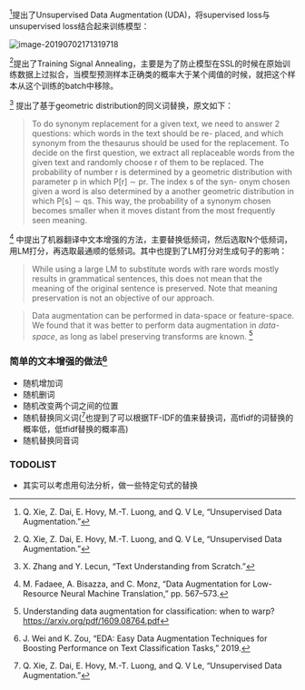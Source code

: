  [^1]提出了Unsupervised Data Augmentation (UDA)，将supervised loss与unsupervised loss结合起来训练模型：

![image-20190702171319718](https://ws3.sinaimg.cn/large/006tNc79ly1g4lm1h4leuj30rr06fq5i.jpg)

 [^1]提出了Training Signal Annealing，主要是为了防止模型在SSL的时候在原始训练数据上过拟合，当模型预测样本正确类的概率大于某个阈值的时候，就把这个样本从这个训练的batch中移除。

 [^2] 提出了基于geometric distribution的同义词替换，原文如下：

> To do synonym replacement for a given text, we need to answer 2 questions: which words in the text should be re- placed, and which synonym from the thesaurus should be used for the replacement. To decide on the first question, we extract all replaceable words from the given text and randomly choose r of them to be replaced. The probability of number r is determined by a geometric distribution with parameter p in which P[r] ∼ pr. The index s of the syn- onym chosen given a word is also determined by a another geometric distribution in which P[s] ∼ qs. This way, the probability of a synonym chosen becomes smaller when it moves distant from the most frequently seen meaning.

 [^3] 中提出了机器翻译中文本增强的方法，主要替换低频词，然后选取N个低频词，用LM打分，再选取最通顺的低频词。其中也提到了LM打分对生成句子的影响：

> While using a large LM to substitute words with rare words mostly results in grammatical sentences, this does not mean that the meaning of the original sentence is preserved. Note that meaning preservation is not an objective of our approach.

> Data augmentation can be performed in data-space or feature-space. We found that it was better to perform data augmentation in *data-space*, as long as label preserving transforms are known. [^5]

### 简单的文本增强的做法[^4]

- 随机增加词
- 随机删词
- 随机改变两个词之间的位置
- 随机替换同义词([^1]也提到了可以根据TF-IDF的值来替换词，高tfidf的词替换的概率低，低tfidf替换的概率高)
- 随机替换同音词



### TODOLIST

- 其实可以考虑用句法分析，做一些特定句式的替换



[^1]: Q. Xie, Z. Dai, E. Hovy, M.-T. Luong, and Q. V Le, “Unsupervised Data Augmentation.”
[^2 ]:  X. Zhang and Y. Lecun, “Text Understanding from Scratch.”
[^3]:  M. Fadaee, A. Bisazza, and C. Monz, “Data Augmentation for Low-Resource Neural Machine Translation,” pp. 567–573.
[^4]: J. Wei and K. Zou, “EDA: Easy Data Augmentation Techniques for Boosting Performance on Text Classification Tasks,” 2019.
[^5]: Understanding data augmentation for classification: when to warp? https://arxiv.org/pdf/1609.08764.pdf
